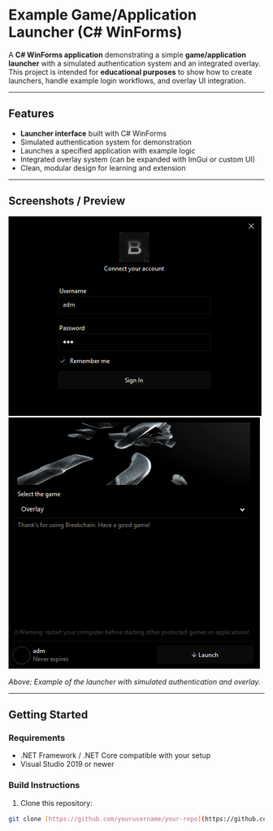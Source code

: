 # Example Game/Application Launcher (C# WinForms)

A **C# WinForms application** demonstrating a simple **game/application launcher** with a simulated authentication system and an integrated overlay. This project is intended for **educational purposes** to show how to create launchers, handle example login workflows, and overlay UI integration.

---

## Features

- **Launcher interface** built with C# WinForms  
- Simulated authentication system for demonstration  
- Launches a specified application with example logic  
- Integrated overlay system (can be expanded with ImGui or custom UI)  
- Clean, modular design for learning and extension  

---

## Screenshots / Preview

![Preview](preview.png)
![Preview2](preview2.png)

*Above: Example of the launcher with simulated authentication and overlay.*

---

## Getting Started

### Requirements
- .NET Framework / .NET Core compatible with your setup  
- Visual Studio 2019 or newer  

### Build Instructions
1. Clone this repository:

```bash
git clone [https://github.com/yourusername/your-repo](https://github.com/matheusc9/Loader-CS).git
